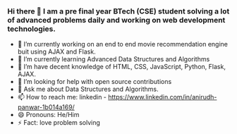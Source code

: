 ### Hi there 👋 I am a pre final year BTech (CSE) student solving a lot of advanced problems daily and working on web development technologies.
 
- 🔭 I’m currently working on an end to end movie recommendation engine buit using AJAX and Flask.
- 🌱 I’m currently learning Advanced Data Structures and Algorithms
- 👯 I’m have decent knowledge of HTML, CSS, JavaScript, Python, Flask, AJAX.
- 🤔 I’m looking for help with open source contributions
- 💬 Ask me about Data Structures and Algorithms.
- 📫 How to reach me: linkedin - https://www.linkedin.com/in/anirudh-panwar-1b014a169/
- 😄 Pronouns: He/Him
- ⚡ Fact: love problem solving 


